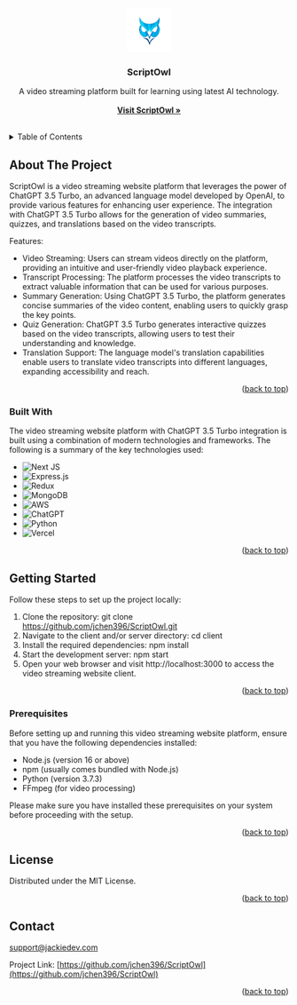 <a name="readme-top"></a>
<!-- PROJECT LOGO -->
<br />
<div align="center">
  <a href="https://github.com/jchen396/ScriptOwl">
    <img src="client/public/img/ScriptOwl_logo_transparent.png" alt="Logo" width="80" height="80">
  </a>

  <h3 align="center">ScriptOwl</h3>

  <p align="center">
    A video streaming platform built for learning using latest AI technology.
    <br /> 
    <br />
    <a href="https://scriptowl.vercel.app/"><strong>Visit ScriptOwl »</strong></a>
    <br />
    <br />
  </p>
</div>



<!-- TABLE OF CONTENTS -->
<details>
  <summary>Table of Contents</summary>
  <ol>
    <li>
      <a href="#about-the-project">About The Project</a>
      <ul>
        <li><a href="#built-with">Built With</a></li>
      </ul>
    </li>
    <li>
      <a href="#getting-started">Getting Started</a>
      <ul>
        <li><a href="#prerequisites">Prerequisites</a></li>
      </ul>
    </li>
    <li><a href="#license">License</a></li>
    <li><a href="#contact">Contact</a></li>
  </ol>
</details>



<!-- ABOUT THE PROJECT -->
## About The Project

ScriptOwl is a video streaming website platform that leverages the power of ChatGPT 3.5 Turbo, an advanced language model developed by OpenAI, to provide various features for enhancing user experience. The integration with ChatGPT 3.5 Turbo allows for the generation of video summaries, quizzes, and translations based on the video transcripts.

Features:
* Video Streaming: Users can stream videos directly on the platform, providing an intuitive and user-friendly video playback experience.
* Transcript Processing: The platform processes the video transcripts to extract valuable information that can be used for various purposes.
* Summary Generation: Using ChatGPT 3.5 Turbo, the platform generates concise summaries of the video content, enabling users to quickly grasp the key points.
* Quiz Generation: ChatGPT 3.5 Turbo generates interactive quizzes based on the video transcripts, allowing users to test their understanding and knowledge.
* Translation Support: The language model's translation capabilities enable users to translate video transcripts into different languages, expanding accessibility and reach.

<p align="right">(<a href="#readme-top">back to top</a>)</p>



### Built With

The video streaming website platform with ChatGPT 3.5 Turbo integration is built using a combination of modern technologies and frameworks. The following is a summary of the key technologies used:

* ![Next JS](https://img.shields.io/badge/Next-black?style=for-the-badge&logo=next.js&logoColor=white)
* ![Express.js](https://img.shields.io/badge/express.js-%23404d59.svg?style=for-the-badge&logo=express&logoColor=%2361DAFB)
* ![Redux](https://img.shields.io/badge/redux-%23593d88.svg?style=for-the-badge&logo=redux&logoColor=white)
* ![MongoDB](https://img.shields.io/badge/MongoDB-%234ea94b.svg?style=for-the-badge&logo=mongodb&logoColor=white)
* ![AWS](https://img.shields.io/badge/AWS-%23FF9900.svg?style=for-the-badge&logo=amazon-aws&logoColor=white)
* ![ChatGPT](https://img.shields.io/badge/chatGPT-74aa9c?style=for-the-badge&logo=openai&logoColor=white)
* ![Python](https://img.shields.io/badge/python-3670A0?style=for-the-badge&logo=python&logoColor=ffdd54)
* ![Vercel](https://img.shields.io/badge/vercel-%23000000.svg?style=for-the-badge&logo=vercel&logoColor=white)

<p align="right">(<a href="#readme-top">back to top</a>)</p>



<!-- GETTING STARTED -->
## Getting Started

Follow these steps to set up the project locally:

1. Clone the repository: git clone https://github.com/jchen396/ScriptOwl.git
2. Navigate to the client and/or server directory: cd client
4. Install the required dependencies: npm install
5. Start the development server: npm start
6. Open your web browser and visit http://localhost:3000 to access the video streaming website client.

<p align="right">(<a href="#readme-top">back to top</a>)</p>



### Prerequisites

Before setting up and running this video streaming website platform, ensure that you have the following dependencies installed:

* Node.js (version 16 or above)
* npm (usually comes bundled with Node.js)
* Python (version 3.7.3)
* FFmpeg (for video processing)

Please make sure you have installed these prerequisites on your system before proceeding with the setup.

<p align="right">(<a href="#readme-top">back to top</a>)</p>



<!-- LICENSE -->
## License

Distributed under the MIT License.

<p align="right">(<a href="#readme-top">back to top</a>)</p>



<!-- CONTACT -->
## Contact

support@jackiedev.com

Project Link: [https://github.com/jchen396/ScriptOwl](https://github.com/jchen396/ScriptOwl)

<p align="right">(<a href="#readme-top">back to top</a>)</p>

